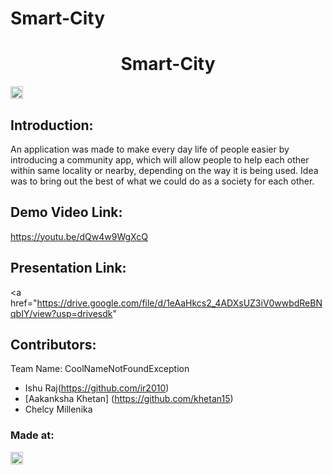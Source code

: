 # Smart-City

<h1 align="center">Smart-City</h1>
<p align="center">
</p>

<a href="https://hack36.com"> <img src="http://bit.ly/BuiltAtHack36" height=20px> </a>


## Introduction:
An application was made to make every day life of people easier by introducing a community app, which will allow people to help each other within same locality or nearby, depending on the way it is being used.
	Idea was to bring out the best of what we could do as a society for each other. 
  
## Demo Video Link:
  <a href="https://youtu.be/dQw4w9WgXcQ">https://youtu.be/dQw4w9WgXcQ</a>
  
## Presentation Link:
  <a href="https://drive.google.com/file/d/1eAaHkcs2_4ADXsUZ3iV0wwbdReBNqbIY/view?usp=drivesdk" </a>
  
  
## Contributors:

Team Name: CoolNameNotFoundException

* Ishu Raj(https://github.com/ir2010)
* [Aakanksha Khetan] (https://github.com/khetan15)
* Chelcy Millenika 


### Made at:
<a href="https://hack36.com"> <img src="http://bit.ly/BuiltAtHack36" height=20px> </a>



